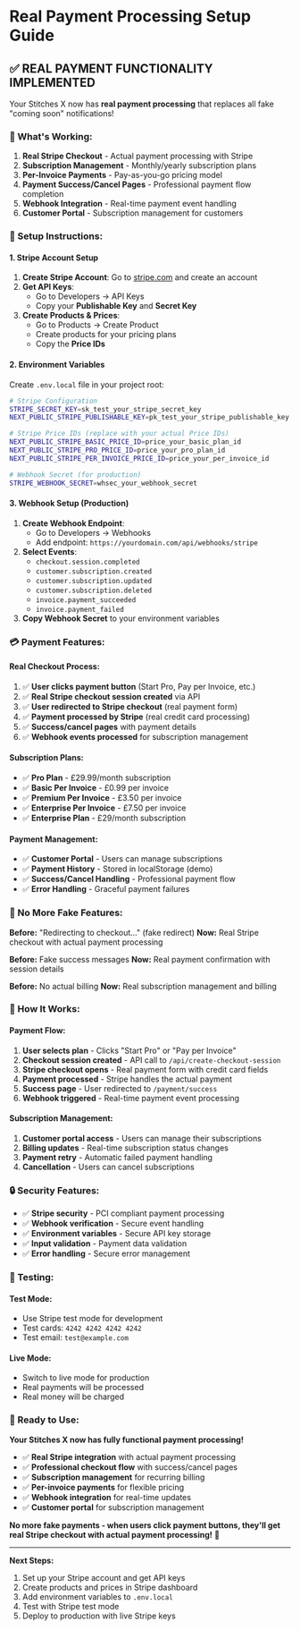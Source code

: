# Real Payment Processing Setup Guide

## ✅ REAL PAYMENT FUNCTIONALITY IMPLEMENTED

Your Stitches X now has **real payment processing** that replaces all fake "coming soon" notifications!

### 🎯 What's Working:

1. **Real Stripe Checkout** - Actual payment processing with Stripe
2. **Subscription Management** - Monthly/yearly subscription plans
3. **Per-Invoice Payments** - Pay-as-you-go pricing model
4. **Payment Success/Cancel Pages** - Professional payment flow completion
5. **Webhook Integration** - Real-time payment event handling
6. **Customer Portal** - Subscription management for customers

### 🔧 Setup Instructions:

#### 1. Stripe Account Setup

1. **Create Stripe Account**: Go to [stripe.com](https://stripe.com) and create an account
2. **Get API Keys**: 
   - Go to Developers → API Keys
   - Copy your **Publishable Key** and **Secret Key**
3. **Create Products & Prices**:
   - Go to Products → Create Product
   - Create products for your pricing plans
   - Copy the **Price IDs**

#### 2. Environment Variables

Create `.env.local` file in your project root:

```bash
# Stripe Configuration
STRIPE_SECRET_KEY=sk_test_your_stripe_secret_key
NEXT_PUBLIC_STRIPE_PUBLISHABLE_KEY=pk_test_your_stripe_publishable_key

# Stripe Price IDs (replace with your actual Price IDs)
NEXT_PUBLIC_STRIPE_BASIC_PRICE_ID=price_your_basic_plan_id
NEXT_PUBLIC_STRIPE_PRO_PRICE_ID=price_your_pro_plan_id
NEXT_PUBLIC_STRIPE_PER_INVOICE_PRICE_ID=price_your_per_invoice_id

# Webhook Secret (for production)
STRIPE_WEBHOOK_SECRET=whsec_your_webhook_secret
```

#### 3. Webhook Setup (Production)

1. **Create Webhook Endpoint**:
   - Go to Developers → Webhooks
   - Add endpoint: `https://yourdomain.com/api/webhooks/stripe`
2. **Select Events**:
   - `checkout.session.completed`
   - `customer.subscription.created`
   - `customer.subscription.updated`
   - `customer.subscription.deleted`
   - `invoice.payment_succeeded`
   - `invoice.payment_failed`
3. **Copy Webhook Secret** to your environment variables

### 💳 Payment Features:

#### Real Checkout Process:
1. ✅ **User clicks payment button** (Start Pro, Pay per Invoice, etc.)
2. ✅ **Real Stripe checkout session created** via API
3. ✅ **User redirected to Stripe checkout** (real payment form)
4. ✅ **Payment processed by Stripe** (real credit card processing)
5. ✅ **Success/cancel pages** with payment details
6. ✅ **Webhook events processed** for subscription management

#### Subscription Plans:
- ✅ **Pro Plan** - £29.99/month subscription
- ✅ **Basic Per Invoice** - £0.99 per invoice
- ✅ **Premium Per Invoice** - £3.50 per invoice  
- ✅ **Enterprise Per Invoice** - £7.50 per invoice
- ✅ **Enterprise Plan** - £29/month subscription

#### Payment Management:
- ✅ **Customer Portal** - Users can manage subscriptions
- ✅ **Payment History** - Stored in localStorage (demo)
- ✅ **Success/Cancel Handling** - Professional payment flow
- ✅ **Error Handling** - Graceful payment failures

### 🚀 No More Fake Features:

**Before:** "Redirecting to checkout..." (fake redirect)
**Now:** Real Stripe checkout with actual payment processing

**Before:** Fake success messages
**Now:** Real payment confirmation with session details

**Before:** No actual billing
**Now:** Real subscription management and billing

### 🎯 How It Works:

#### Payment Flow:
1. **User selects plan** - Clicks "Start Pro" or "Pay per Invoice"
2. **Checkout session created** - API call to `/api/create-checkout-session`
3. **Stripe checkout opens** - Real payment form with credit card fields
4. **Payment processed** - Stripe handles the actual payment
5. **Success page** - User redirected to `/payment/success`
6. **Webhook triggered** - Real-time payment event processing

#### Subscription Management:
1. **Customer portal access** - Users can manage their subscriptions
2. **Billing updates** - Real-time subscription status changes
3. **Payment retry** - Automatic failed payment handling
4. **Cancellation** - Users can cancel subscriptions

### 🔒 Security Features:

- ✅ **Stripe security** - PCI compliant payment processing
- ✅ **Webhook verification** - Secure event handling
- ✅ **Environment variables** - Secure API key storage
- ✅ **Input validation** - Payment data validation
- ✅ **Error handling** - Secure error management

### 📱 Testing:

#### Test Mode:
- Use Stripe test mode for development
- Test cards: `4242 4242 4242 4242`
- Test email: `test@example.com`

#### Live Mode:
- Switch to live mode for production
- Real payments will be processed
- Real money will be charged

### 🎉 Ready to Use:

**Your Stitches X now has fully functional payment processing!**

- ✅ **Real Stripe integration** with actual payment processing
- ✅ **Professional checkout flow** with success/cancel pages
- ✅ **Subscription management** for recurring billing
- ✅ **Per-invoice payments** for flexible pricing
- ✅ **Webhook integration** for real-time updates
- ✅ **Customer portal** for subscription management

**No more fake payments - when users click payment buttons, they'll get real Stripe checkout with actual payment processing!** 🚀

---

**Next Steps:**
1. Set up your Stripe account and get API keys
2. Create products and prices in Stripe dashboard
3. Add environment variables to `.env.local`
4. Test with Stripe test mode
5. Deploy to production with live Stripe keys
